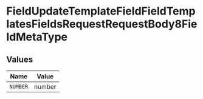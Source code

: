 # FieldUpdateTemplateFieldFieldTemplatesFieldsRequestRequestBody8FieldMetaType


## Values

| Name     | Value    |
| -------- | -------- |
| `NUMBER` | number   |